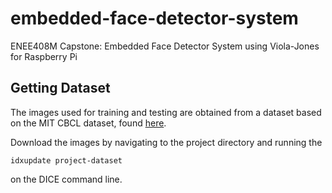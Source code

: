 # embedded-face-detector-system
ENEE408M Capstone: Embedded Face Detector System using Viola-Jones for Raspberry Pi

## Getting Dataset
The images used for training and testing are obtained from a dataset based on the MIT CBCL dataset, found [here](https://github.com/paveyry/FaceDetection/tree/master/learning-tests). 

Download the images by navigating to the project directory and running the 
```
idxupdate project-dataset
```
on the DICE command line.
